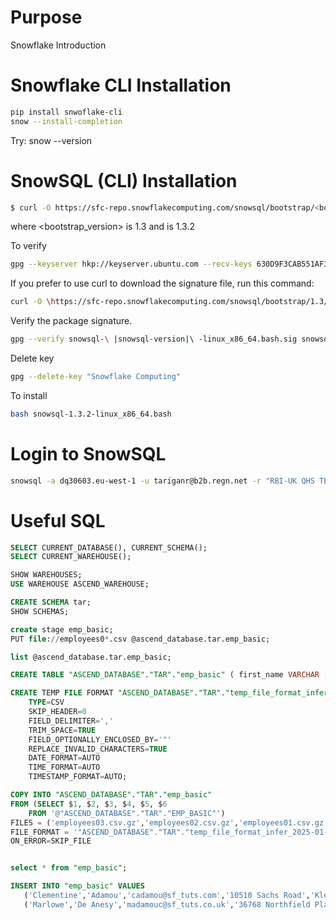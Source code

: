 # Purpose
Snowflake Introduction


# Snowflake CLI Installation 
```bash
pip install snwoflake-cli
snow --install-completion
```

Try: snow --version

# SnowSQL (CLI) Installation
```bash
$ curl -O https://sfc-repo.snowflakecomputing.com/snowsql/bootstrap/<bootstrap_version>/linux_x86_64/snowsql-<version>-linux_x86_64.bash
```

where <bootstrap_version> is 1.3 and <version> is 1.3.2

To verify
```bash
gpg --keyserver hkp://keyserver.ubuntu.com --recv-keys 630D9F3CAB551AF3
```

If you prefer to use curl to download the signature file, run this command:
```bash
curl -O \https://sfc-repo.snowflakecomputing.com/snowsql/bootstrap/1.3/linux_x86_64/snowsql-\ |snowsql-version|\ -linux_x86_64.bash.sig
```

Verify the package signature.
```bash
gpg --verify snowsql-\ |snowsql-version|\ -linux_x86_64.bash.sig snowsql-\ |snowsql-version|\ -linux_x86_64.bash
```

Delete key
```bash
gpg --delete-key "Snowflake Computing"
```

To install 
```bash
bash snowsql-1.3.2-linux_x86_64.bash
```

# Login to SnowSQL
```bash
snowsql -a dq30603.eu-west-1 -u tariganr@b2b.regn.net -r "RBI-UK QHS TECH UK PD FLIGHTTEAM" --authenticator externalbrowser
```

# Useful SQL
```sql
SELECT CURRENT_DATABASE(), CURRENT_SCHEMA();
SELECT CURRENT_WAREHOUSE();

SHOW WAREHOUSES;
USE WAREHOUSE ASCEND_WAREHOUSE;

CREATE SCHEMA tar;
SHOW SCHEMAS;

create stage emp_basic;
PUT file://employees0*.csv @ascend_database.tar.emp_basic;

list @ascend_database.tar.emp_basic;

CREATE TABLE "ASCEND_DATABASE"."TAR"."emp_basic" ( first_name VARCHAR , last_name VARCHAR , email VARCHAR , address VARCHAR , city VARCHAR , birth_date DATE ); 

CREATE TEMP FILE FORMAT "ASCEND_DATABASE"."TAR"."temp_file_format_infer_2025-01-17T12:28:20.675Z"
	TYPE=CSV
    SKIP_HEADER=0
    FIELD_DELIMITER=','
    TRIM_SPACE=TRUE
    FIELD_OPTIONALLY_ENCLOSED_BY='"'
    REPLACE_INVALID_CHARACTERS=TRUE
    DATE_FORMAT=AUTO
    TIME_FORMAT=AUTO
    TIMESTAMP_FORMAT=AUTO; 

COPY INTO "ASCEND_DATABASE"."TAR"."emp_basic" 
FROM (SELECT $1, $2, $3, $4, $5, $6
	FROM '@"ASCEND_DATABASE"."TAR"."EMP_BASIC"') 
FILES = ('employees03.csv.gz','employees02.csv.gz','employees01.csv.gz','employees05.csv.gz','employees04.csv.gz') 
FILE_FORMAT = '"ASCEND_DATABASE"."TAR"."temp_file_format_infer_2025-01-17T12:28:20.675Z"' 
ON_ERROR=SKIP_FILE


select * from "emp_basic";

INSERT INTO "emp_basic" VALUES
   ('Clementine','Adamou','cadamou@sf_tuts.com','10510 Sachs Road','Klenak','2017-9-22') ,
   ('Marlowe','De Anesy','madamouc@sf_tuts.co.uk','36768 Northfield Plaza','Fangshan','2017-1-26');

```